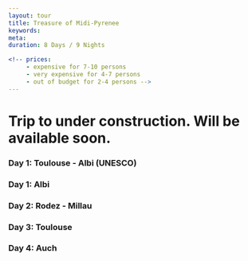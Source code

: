 ```yaml
---
layout: tour
title: Treasure of Midi-Pyrenee 
keywords:  
meta: 
duration: 8 Days / 9 Nights

<!-- prices: 
     - expensive for 7-10 persons
     - very expensive for 4-7 persons
     - out of budget for 2-4 persons -->
---
```


# Trip to under construction. Will be available soon.


### Day 1: Toulouse - Albi (UNESCO)


### Day 1: Albi



### Day 2: Rodez - Millau

### Day 3:  Toulouse

### Day 4:  Auch




  
